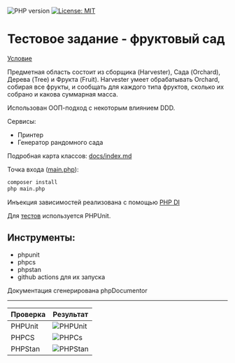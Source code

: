 ![PHP version](https://img.shields.io/badge/php-8.1-777bb3.svg?logo=php)
[![License: MIT](https://img.shields.io/badge/License-MIT-yellow.svg)](https://opensource.org/licenses/MIT)

# Тестовое задание - фруктовый сад

[Условие](task.md)

Предметная область состоит из сборщика (Harvester), Сада (Orchard), Дерева (Tree) и Фрукта (Fruit).
Harvester умеет обрабатывать Orchard, собирая все фрукты, и сообщать для каждого типа фруктов, 
сколько их собрано и какова суммарная масса.

Использован ООП-подход с некоторым влиянием DDD.

Сервисы: 
- Принтер
- Генератор рандомного сада

Подробная карта классов: [docs/index.md](docs/index.md)

Точка входа ([main.php](main.php)): 
```bash
composer install
php main.php
```

Инъекция зависимостей реализована с помощью [PHP DI](https://php-di.org/)  

Для [тестов](tests) используется PHPUnit. 

## Инструменты:
- phpunit
- phpcs
- phpstan
- github actions для их запуска

Документация сгенерирована phpDocumentor

----
| Проверка | Результат                                                                                           |
|----------|-----------------------------------------------------------------------------------------------------|
| PHPUnit  | ![PHPUnit](https://github.com/Qurum/orchard_testassignment/actions/workflows/phpunit.yml/badge.svg) |
| PHPCS    | ![PHPCs](https://github.com/Qurum/orchard_testassignment/actions/workflows/phpcs.yml/badge.svg)     |
| PHPStan  | ![PHPStan](https://github.com/Qurum/orchard_testassignment/actions/workflows/phpstan.yml/badge.svg) |
